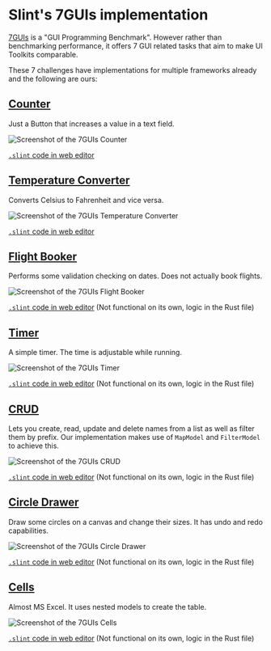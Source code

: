 # Slint's 7GUIs implementation

[7GUIs](https://eugenkiss.github.io/7guis/) is a "GUI Programming Benchmark".
However rather than benchmarking performance, it offers 7 GUI related tasks that aim to make UI Toolkits comparable.

These 7 challenges have implementations for multiple frameworks already and the following are ours:

## [Counter](https://eugenkiss.github.io/7guis/tasks#counter)
Just a Button that increases a value in a text field.

![Screenshot of the 7GUIs Counter](https://user-images.githubusercontent.com/22800467/168557310-60219332-4774-4ebc-8584-7a973c7918c0.png "Counter")

[`.slint` code in web editor](https://slint-ui.com/editor/?load_url=https://raw.githubusercontent.com/slint-ui/slint/master/examples/7guis/counter.slint)

## [Temperature Converter](https://eugenkiss.github.io/7guis/tasks/#temp)
Converts Celsius to Fahrenheit and vice versa.

![Screenshot of the 7GUIs Temperature Converter](https://user-images.githubusercontent.com/22800467/168557382-d00e22e5-c65b-430a-a6a4-72665445f98d.png "Temperature Converter")

[`.slint` code in web editor](https://slint-ui.com/editor/?load_url=https://raw.githubusercontent.com/slint-ui/slint/master/examples/7guis/tempconv.slint)

## [Flight Booker](https://eugenkiss.github.io/7guis/tasks/#flight)
Performs some validation checking on dates.
Does not actually book flights.

![Screenshot of the 7GUIs Flight Booker](https://user-images.githubusercontent.com/22800467/168557449-769df1cd-f967-4e14-bc5c-d8eeccc33305.png "Flight Booker")

[`.slint` code in web editor](https://slint-ui.com/editor/?load_url=https://raw.githubusercontent.com/slint-ui/slint/master/examples/7guis/booker.slint)
(Not functional on its own, logic in the Rust file)

## [Timer](https://eugenkiss.github.io/7guis/tasks/#timer)
A simple timer. The time is adjustable while running.

![Screenshot of the 7GUIs Timer](https://user-images.githubusercontent.com/22800467/168557131-68382191-9228-4d58-9683-6648ab5e7efd.png "Timer")

[`.slint` code in web editor](https://slint-ui.com/editor/?load_url=https://raw.githubusercontent.com/slint-ui/slint/master/examples/7guis/timer.slint)
(Not functional on its own, logic in the Rust file)

## [CRUD](https://eugenkiss.github.io/7guis/tasks/#crud)
Lets you create, read, update and delete names from a list as well as filter them by prefix.
Our implementation makes use of `MapModel` and `FilterModel` to achieve this.

![Screenshot of the 7GUIs CRUD](https://user-images.githubusercontent.com/22800467/168557502-93c87141-3eb5-410c-9b83-4b7342727e37.png "CRUD")

[`.slint` code in web editor](https://slint-ui.com/editor/?load_url=https://raw.githubusercontent.com/slint-ui/slint/master/examples/7guis/crud.slint)
(Not functional on its own, logic in the Rust file)

## [Circle Drawer](https://eugenkiss.github.io/7guis/tasks/#circle)
Draw some circles on a canvas and change their sizes. It has undo and redo capabilities.

![Screenshot of the 7GUIs Circle Drawer](https://user-images.githubusercontent.com/22800467/168557533-7632efba-3b3b-459d-a8c0-6f166fa42e23.png "Circle Drawer")

[`.slint` code in web editor](https://slint-ui.com/editor/?load_url=https://raw.githubusercontent.com/slint-ui/slint/master/examples/7guis/circledraw.slint)
(Not functional on its own, logic in the Rust file)

## [Cells](https://eugenkiss.github.io/7guis/tasks/#cells)
Almost MS Excel. It uses nested models to create the table.

![Screenshot of the 7GUIs Cells](https://user-images.githubusercontent.com/22800467/168557595-95ad3255-006c-416a-bccd-8f5251adebd7.png "Cells")

[`.slint` code in web editor](https://slint-ui.com/editor/?load_url=https://raw.githubusercontent.com/slint-ui/slint/master/examples/7guis/cells.slint)
(Not functional on its own, logic in the Rust file)
